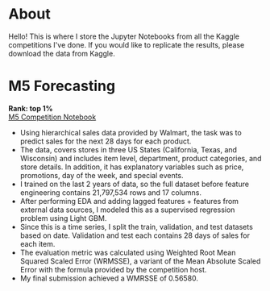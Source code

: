 # About

Hello! This is where I store the Jupyter Notebooks from all the Kaggle competitions I've done. If you would like to replicate the results, please download the data from Kaggle.



# M5 Forecasting
<b> Rank: top 1% </b><br>
[M5 Competition Notebook](https://github.com/helloannietran/kaggle/blob/master/m5-competition-forecasting/annie-tran-m5-forecasting-accuracy.ipynb)

- Using hierarchical sales data provided by Walmart, the task was to predict sales for the next 28 days for each product.
- The data, covers stores in three US States (California, Texas, and Wisconsin) and includes item level, department, product categories, and store details. In addition, it has explanatory variables such as price, promotions, day of the week, and special events.
- I trained on the last 2 years of data, so the full dataset before feature engineering contains 21,797,534 rows and 17 columns.
- After performing EDA and adding lagged features + features from external data sources, I modeled this as a supervised regression problem using Light GBM.
- Since this is a time series, I split the train, validation, and test datasets based on date. Validation and test each contains 28 days of sales for each item.
- The evaluation metric was calculated using Weighted Root Mean Squared Scaled Error (WRMSSE), a variant of the Mean Absolute Scaled Error with the formula provided by the competition host. 
- My final submission achieved a WMRSSE of 0.56580.
